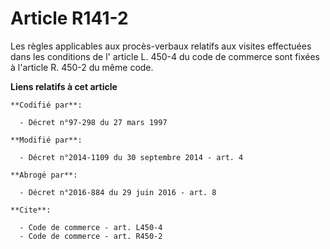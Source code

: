 # Article R141-2

Les règles applicables aux procès-verbaux relatifs aux visites effectuées dans les conditions de l'
article L. 450-4 du code de commerce 
sont fixées à l'article R. 450-2 du même code.

**Liens relatifs à cet article**

	**Codifié par**:

	  - Décret n°97-298 du 27 mars 1997

	**Modifié par**:

	  - Décret n°2014-1109 du 30 septembre 2014 - art. 4

	**Abrogé par**:

	  - Décret n°2016-884 du 29 juin 2016 - art. 8

	**Cite**:

	  - Code de commerce - art. L450-4
	  - Code de commerce - art. R450-2
